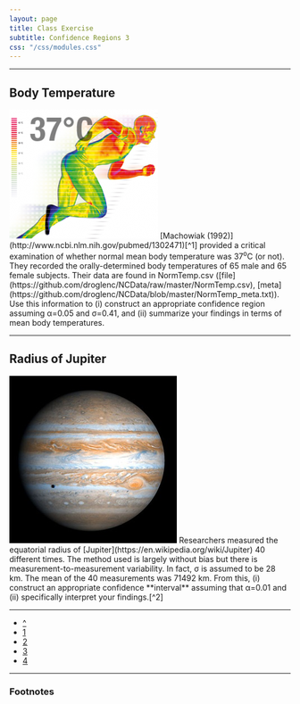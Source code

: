 ```yaml
---
layout: page
title: Class Exercise
subtitle: Confidence Regions 3
css: "/css/modules.css"
---
```


----

## Body Temperature
<img src="zimgs/body-temperature-2.png" alt="Body Temperature" class="img-right">
[Machowiak (1992)](http://www.ncbi.nlm.nih.gov/pubmed/1302471)[^1] provided a critical examination of whether normal mean body temperature was 37<sup>o</sup>C (or not).  They recorded the orally-determined body temperatures of 65 male and 65 female subjects.  Their data are found in NormTemp.csv ([file](https://github.com/droglenc/NCData/raw/master/NormTemp.csv), [meta](https://github.com/droglenc/NCData/blob/master/NormTemp_meta.txt)).  Use this information to (i) construct an appropriate confidence region assuming &alpha;=0.05 and &sigma;=0.41, and (ii) summarize your findings in terms of mean body temperatures.

----

## Radius of Jupiter
<img src="zimgs/jupiter.jpg" alt="Jupiter" class="img-right">
Researchers measured the equatorial radius of [Jupiter](https://en.wikipedia.org/wiki/Jupiter) 40 different times.  The method used is largely without bias but there is measurement-to-measurement variability.  In fact, &sigma; is assumed to be 28 km.  The mean of the 40 measurements was 71492 km.  From this, (i) construct an appropriate confidence **interval** assuming that &alpha;=0.01 and (ii) specifically interpret your findings.[^2]

----

<div class="text-center">
<ul class="pagination pagination-lg">
  <li><a href="ConfRegions.html">^</a></li>
  <li><a href="ConfRegions_CE1.html">1</a></li>
  <li><a href="ConfRegions_CE2.html">2</a></li>
  <li class="active"><a href="#">3</a></li>
  <li><a href="ConfRegions_CE4.html">4</a></li>
</ul>
</div>

----

### Footnotes

[^1]: This question was adapted from [Shoemaker (1996)](http://www.amstat.org/publications/jse/v4n2/datasets.shoemaker.html).
[^2]: This was modified from [here](https://onlinecourses.science.psu.edu/stat100/node/58).
